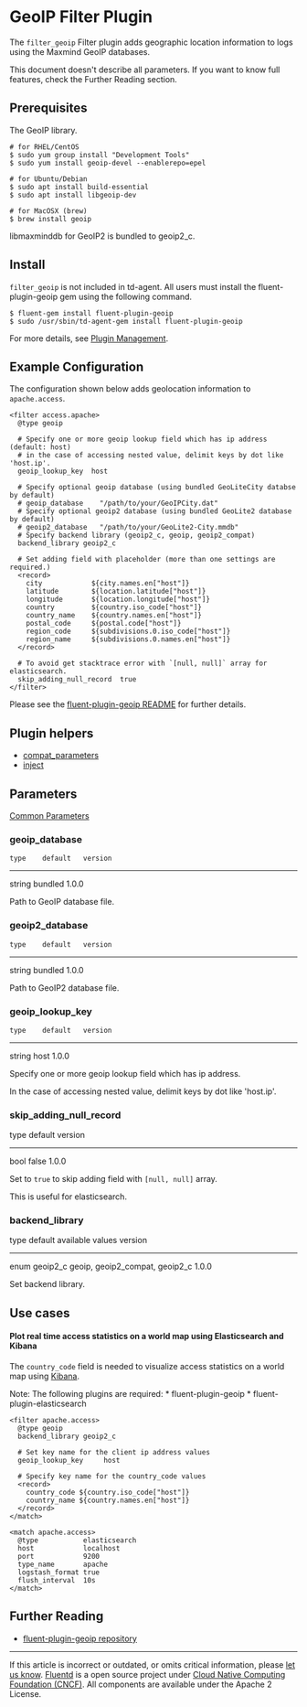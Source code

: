 # GeoIP Filter Plugin

The `filter_geoip` Filter plugin adds geographic location information to
logs using the Maxmind GeoIP databases.

This document doesn\'t describe all parameters. If you want to know full
features, check the Further Reading section.


## Prerequisites

The GeoIP library.

``` {.CodeRay}
# for RHEL/CentOS
$ sudo yum group install "Development Tools"
$ sudo yum install geoip-devel --enablerepo=epel

# for Ubuntu/Debian
$ sudo apt install build-essential
$ sudo apt install libgeoip-dev

# for MacOSX (brew)
$ brew install geoip
```

libmaxminddb for GeoIP2 is bundled to geoip2\_c.


## Install

`filter_geoip` is not included in td-agent. All users must install the
fluent-plugin-geoip gem using the following command.

``` {.CodeRay}
$ fluent-gem install fluent-plugin-geoip
$ sudo /usr/sbin/td-agent-gem install fluent-plugin-geoip
```

For more details, see [Plugin Management](/articles/plugin-management.md).


## Example Configuration

The configuration shown below adds geolocation information to
`apache.access`.

``` {.CodeRay}
<filter access.apache>
  @type geoip

  # Specify one or more geoip lookup field which has ip address (default: host)
  # in the case of accessing nested value, delimit keys by dot like 'host.ip'.
  geoip_lookup_key  host

  # Specify optional geoip database (using bundled GeoLiteCity databse by default)
  # geoip_database    "/path/to/your/GeoIPCity.dat"
  # Specify optional geoip2 database (using bundled GeoLite2 database by default)
  # geoip2_database   "/path/to/your/GeoLite2-City.mmdb"
  # Specify backend library (geoip2_c, geoip, geoip2_compat)
  backend_library geoip2_c

  # Set adding field with placeholder (more than one settings are required.)
  <record>
    city            ${city.names.en["host"]}
    latitude        ${location.latitude["host"]}
    longitude       ${location.longitude["host"]}
    country         ${country.iso_code["host"]}
    country_name    ${country.names.en["host"]}
    postal_code     ${postal.code["host"]}
    region_code     ${subdivisions.0.iso_code["host"]}
    region_name     ${subdivisions.0.names.en["host"]}
  </record>

  # To avoid get stacktrace error with `[null, null]` array for elasticsearch.
  skip_adding_null_record  true
</filter>
```

Please see the [fluent-plugin-geoip
README](https://github.com/y-ken/fluent-plugin-geoip#readme) for further
details.


## Plugin helpers

-   [compat\_parameters](/articles/api-plugin-helper-compat_parameters.md)
-   [inject](/articles/api-plugin-helper-inject.md)


## Parameters

[Common Parameters](/configuration/plugin-common-parameters.md)


### geoip\_database

    type    default   version
  -------- --------- ---------
   string   bundled    1.0.0

Path to GeoIP database file.


### geoip2\_database

    type    default   version
  -------- --------- ---------
   string   bundled    1.0.0

Path to GeoIP2 database file.


### geoip\_lookup\_key

    type    default   version
  -------- --------- ---------
   string    host      1.0.0

Specify one or more geoip lookup field which has ip address.

In the case of accessing nested value, delimit keys by dot like
'host.ip'.


### skip\_adding\_null\_record

   type   default   version
  ------ --------- ---------
   bool    false     1.0.0

Set to `true` to skip adding field with `[null, null]` array.

This is useful for elasticsearch.


### backend\_library

   type    default            available values           version
  ------ ----------- ---------------------------------- ---------
   enum   geoip2\_c   geoip, geoip2\_compat, geoip2\_c    1.0.0

Set backend library.


## Use cases

#### Plot real time access statistics on a world map using Elasticsearch and Kibana

The `country_code` field is needed to visualize access statistics on a
world map using [Kibana](http://www.elasticsearch.org/overview/kibana/).

Note: The following plugins are required: \* fluent-plugin-geoip \*
fluent-plugin-elasticsearch

``` {.CodeRay}
<filter apache.access>
  @type geoip
  backend_library geoip2_c

  # Set key name for the client ip address values
  geoip_lookup_key     host

  # Specify key name for the country_code values
  <record>
    country_code ${country.iso_code["host"]}
    country_name ${country.names.en["host"]}
  </record>
</match>

<match apache.access>
  @type           elasticsearch
  host            localhost
  port            9200
  type_name       apache
  logstash_format true
  flush_interval  10s
</match>
```


## Further Reading

-   [fluent-plugin-geoip repository](https://github.com/y-ken/fluent-plugin-geoip)


------------------------------------------------------------------------

If this article is incorrect or outdated, or omits critical information, please [let us know](https://github.com/fluent/fluentd-docs/issues?state=open).
[Fluentd](http://www.fluentd.org/) is a open source project under [Cloud Native Computing Foundation (CNCF)](https://cncf.io/). All components are available under the Apache 2 License.
